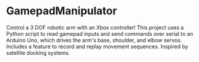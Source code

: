 # GamepadManipulator
Control a 3 DOF robotic arm with an Xbox controller! This project uses a Python script to read gamepad inputs and send commands over serial to an Arduino Uno, which drives the arm's base, shoulder, and elbow servos. Includes a feature to record and replay movement sequences. Inspired by satellite docking systems.
